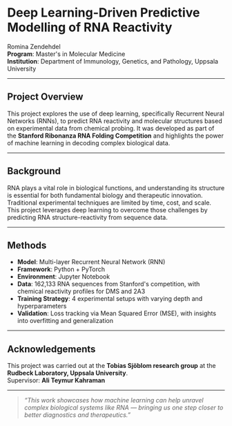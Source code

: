 # Deep Learning-Driven Predictive Modelling of RNA Reactivity

Romina Zendehdel  
**Program**: Master's in Molecular Medicine  
**Institution**: Department of Immunology, Genetics, and Pathology, Uppsala University

---

## Project Overview

This project explores the use of deep learning, specifically Recurrent Neural Networks (RNNs), to predict RNA reactivity and molecular structures based on experimental data from chemical probing. It was developed as part of the **Stanford Ribonanza RNA Folding Competition** and highlights the power of machine learning in decoding complex biological data.

---

## Background

RNA plays a vital role in biological functions, and understanding its structure is essential for both fundamental biology and therapeutic innovation. Traditional experimental techniques are limited by time, cost, and scale. This project leverages deep learning to overcome those challenges by predicting RNA structure-reactivity from sequence data.

---

## Methods

- **Model**: Multi-layer Recurrent Neural Network (RNN)
- **Framework**: Python + PyTorch
- **Environment**: Jupyter Notebook
- **Data**: 162,133 RNA sequences from Stanford's competition, with chemical reactivity profiles for DMS and 2A3
- **Training Strategy**: 4 experimental setups with varying depth and hyperparameters  
- **Validation**: Loss tracking via Mean Squared Error (MSE), with insights into overfitting and generalization


---


## Acknowledgements

This project was carried out at the **Tobias Sjöblom research group** at the **Rudbeck Laboratory, Uppsala University**.  
Supervisor: **Ali Teymur Kahraman**

---


> *“This work showcases how machine learning can help unravel complex biological systems like RNA — bringing us one step closer to better diagnostics and therapeutics.”*
